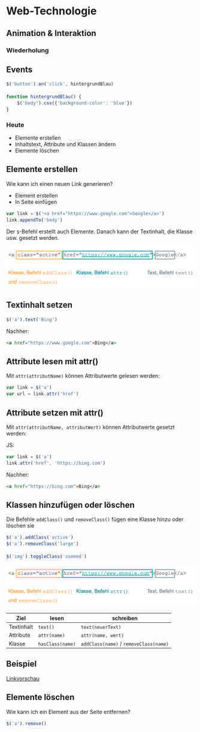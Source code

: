 # Web-Technologie

## Animation & Interaktion



### Wiederholung



## Events

```js
$('button').on('click', hintergrundBlau)

function hintergrundBlau() {
    $('body').css({'background-color': 'blue'})
}
```



### Heute

* Elemente erstellen
* Inhaltstext, Attribute und Klassen ändern
* Elemente löschen



## Elemente erstellen

Wie kann ich einen neuen Link generieren?

* Element erstellen
* In Seite einfügen



```js
var link = $('<a href="https://www.google.com">Google</a>')
link.appendTo('body')
```

Der `$`-Befehl erstellt auch Elemente. Danach kann der Textinhalt, die Klasse usw. gesetzt werden.



![tag parts overview](images/tag.png)



## Textinhalt setzen

```js
$('a').text('Bing')
```

Nachher:
```html
<a href="https://www.google.com">Bing</a>
```



## Attribute lesen mit attr()

Mit `attr(attributName)` können Attributwerte gelesen werden:

```js
var link = $('a')
var url = link.attr('href')
```



## Attribute setzen mit attr()

Mit `attr(attributName, attributWert)` können Attributwerte gesetzt werden:

JS:
```js
var link = $('a')
link.attr('href', 'https://bing.com')
```

Nachher:
```html
<a href="https://bing.com">Bing</a>
```



## Klassen hinzufügen oder löschen

Die Befehle `addClass()` und `removeClass()` fügen eine Klasse hinzu oder löschen sie

```js
$('a').addClass('active')
$('a').removeClass('large')

$('img').toggleClass('zoomed')
```



![tag parts overview](images/tag.png)

| Ziel        | lesen           | schreiben  |
| ------------- |-------------| -----|
| Textinhalt    | `text()`                  | `text(neuerText)` |
| Attribute     | `attr(name)`      | `attr(name, wert)` |
| Klasse        | `hasClass(name)`   | `addClass(name)` / `removeClass(name)` |



## Beispiel

[Linkvorschau](http://jsfiddle.net/ft7pny2u/29/)



## Elemente löschen

Wie kann ich ein Element aus der Seite entfernen?

```js
$('a').remove()
```
